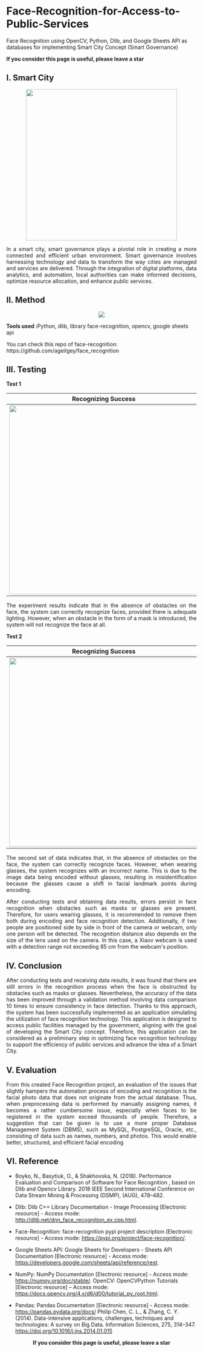 # Face-Recognition-for-Access-to-Public-Services
Face Recognition using OpenCV, Python, Dlib, and Google Sheets API as databases for implementing Smart City Concept (Smart Governance)

<p><b> If you consider this page is useful, please leave a star</b></p>

## I. Smart City
<p align="center">
  <img src="https://jpi-urbaneurope.eu/wp-content/uploads/2016/09/smartgov_header170815.png" height="400" />
</p>

<p align="justify">In a smart city, smart governance plays a pivotal role in creating a more connected and efficient urban environment. 
  Smart governance involves harnessing technology and data to transform the way cities are managed and services are delivered. 
  Through the integration of digital platforms, data analytics, and automation, local authorities can make informed decisions, 
  optimize resource allocation, and enhance public services.</p>

## II. Method
<p align="center">
  <img src="https://github.com/UFTHaq/Face-Recognition-for-Access-to-Public-Services/assets/104829519/508aa4bf-a807-4caa-954e-a565e519c8e4"/>
</p>
<p><b>Tools used :</b>Python, dlib, library face-recognition, opencv, google sheets api</p>
<p>You can check this repo of face-recognition: https://github.com/ageitgey/face_recognition</p>

## III. Testing
<p><b>Test 1</b></p>

|Recognizing Success|Recognizing Unsuccess|
|:-:|:-:|
|<img src="https://github.com/UFTHaq/Face-Recognition-for-Access-to-Public-Services/assets/104829519/2b262aec-e0bd-4e26-82d9-ed03c60c381d" width="500" />|<img src="https://github.com/UFTHaq/Face-Recognition-for-Access-to-Public-Services/assets/104829519/eda568c4-0f63-4433-8314-961741021b17" width="500" /> |
<p align="justify">The experiment results indicate that in the absence of obstacles on the face, the system can correctly recognize faces, 
  provided there is adequate lighting. However, when an obstacle in the form of a mask is introduced, the system will not recognize the face at all.
</p>

<p><b>Test 2</b></p>

|Recognizing Success|Recognizing Unsuccess|
|:-:|:-:|
|<img src="https://github.com/UFTHaq/Face-Recognition-for-Access-to-Public-Services/assets/104829519/e7974c95-dcbc-4e0a-a30c-9f15dd5b56aa" width="500" />|<img src="https://github.com/UFTHaq/Face-Recognition-for-Access-to-Public-Services/assets/104829519/212049db-f2f2-4b68-b003-0db2150f50c6" width="500" /> |
<p align="justify">The second set of data indicates that, in the absence of obstacles on the face, the system can correctly recognize faces. 
  However, when wearing glasses, the system recognizes with an incorrect name. This is due to the image data being encoded without glasses, 
  resulting in misidentification because the glasses cause a shift in facial landmark points during encoding.
</p>
<p align="justify">After conducting tests and obtaining data results, errors persist in face recognition when obstacles such as masks or glasses are present. 
  Therefore, for users wearing glasses, it is recommended to remove them both during encoding and face recognition detection. 
  Additionally, if two people are positioned side by side in front of the camera or webcam, only one person will be detected. 
  The recognition distance also depends on the size of the lens used on the camera. In this case, a Xiaov webcam is used with 
  a detection range not exceeding 85 cm from the webcam's position.
</p>

## IV. Conclusion
<p align="justify">After conducting tests and receiving data results, it was found that there are still errors in the recognition process when the face 
  is obstructed by obstacles such as masks or glasses. Nevertheless, the accuracy of the data has been improved through a validation method 
  involving data comparison 10 times to ensure consistency in face detection. Thanks to this approach, the system has been successfully 
  implemented as an application simulating the utilization of face recognition technology. This application is designed to access public 
  facilities managed by the government, aligning with the goal of developing the Smart City concept. Therefore, this application can be 
  considered as a preliminary step in optimizing face recognition technology to support the efficiency of public services and advance the 
  idea of a Smart City.
</p>

## V. Evaluation
<p align="justify">From this created Face Recognition project, an evaluation of the issues that slightly hampers the automation process of encoding and recognition 
  is the facial photo data that does not originate from the actual database. Thus, when preprocessing data is performed by manually assigning names, 
  it becomes a rather cumbersome issue, especially when faces to be registered in the system exceed thousands of people. Therefore, a suggestion that 
  can be given is to use a more proper Database Management System (DBMS), such as MySQL, PostgreSQL, Oracle, etc., consisting of data such as names, 
  numbers, and photos. This would enable better, structured, and efficient facial encoding
</p>

## VI. Reference
* Boyko, N., Basytiuk, O., & Shakhovska, N. (2018). Performance Evaluation and Comparison of Software for Face
Recognition , based on Dlib and Opencv Library. 2018 IEEE Second International Conference on Data Stream Mining &
Processing (DSMP), (AUG), 478–482.

* Dlib: Dlib C++ Library Documentation - Image Processing [Electronic resource] - Access mode:
http://dlib.net/dnn_face_recognition_ex.cpp.html.
* Face-Recognition: face-recognition pypi project description [Electronic resource] - Access mode:
https://pypi.org/project/face-recognition/.
* Google Sheets API: Google Sheets for Developers - Sheets API Documentation [Electronic resource] - Access mode:
https://developers.google.com/sheets/api/reference/rest.
* NumPy: NumPy Documentation [Electronic resource] - Access mode: https://numpy.org/doc/stable/. OpenCV: OpenCVPython Tutorials [Electronic resource] – Access mode: https://docs.opencv.org/4.x/d6/d00/tutorial_py_root.html.
* Pandas: Pandas Documentation [Electronic resource] - Access mode: https://pandas.pydata.org/docs/ Philip Chen, C. L.,
& Zhang, C. Y. (2014). Data-intensive applications, challenges, techniques and technologies: A survey on Big Data.
Information Sciences, 275, 314–347. https://doi.org/10.1016/j.ins.2014.01.015

<p align="center">
  <b>If you consider this page is useful, please leave a star</b>
</p>

